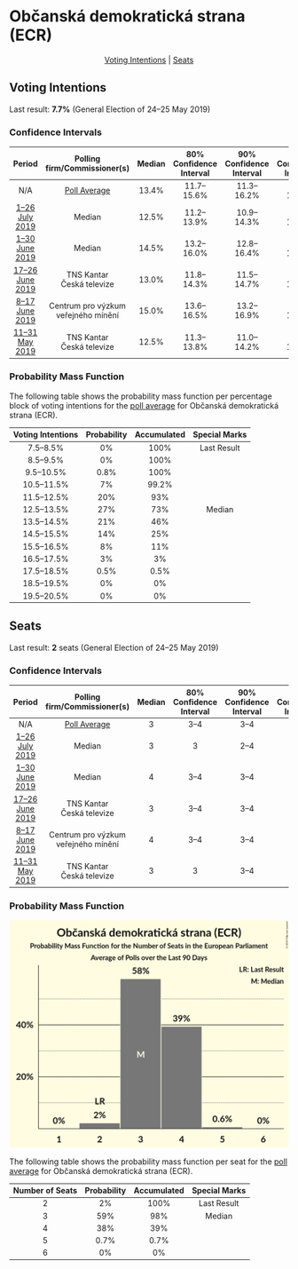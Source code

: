 # Občanská demokratická strana (ECR)

<p align="center"><a href="#voting-intentions">Voting Intentions</a> | <a href="#seats">Seats</a></p>

## Voting Intentions

Last result: **7.7%** (General Election of 24–25 May 2019)

### Confidence Intervals

| Period     | Polling firm/Commissioner(s) | Median | 80% Confidence Interval | 90% Confidence Interval | 95% Confidence Interval | 99% Confidence Interval |
|:----------:|:----------------:|:-----------:|:-----------------------:|:-----------------------:|:-----------------------:|:-----------------------:|
| N/A | [Poll Average](average.html) | 13.4% | 11.7–15.6% | 11.3–16.2% | 11.0–16.7% | 10.4–17.6% |
| [1–26 July 2019](2019-07-26-Median.html) | Median | 12.5% | 11.2–13.9% | 10.9–14.3% | 10.6–14.6% | 10.0–15.3% |
| [1–30 June 2019](2019-06-30-Median.html) | Median | 14.5% | 13.2–16.0% | 12.8–16.4% | 12.5–16.8% | 11.9–17.6% |
| [17–26 June 2019](2019-06-26-TNSKantar.html) | TNS Kantar <br> Česká televize | 13.0% | 11.8–14.3% | 11.5–14.7% | 11.2–15.0% | 10.7–15.7% |
| [8–17 June 2019](2019-06-17-Centrumprovýzkumveřejnéhomínění.html) | Centrum pro výzkum veřejného mínění | 15.0% | 13.6–16.5% | 13.2–16.9% | 12.9–17.3% | 12.3–18.1% |
| [11–31 May 2019](2019-05-31-TNSKantar.html) | TNS Kantar <br> Česká televize | 12.5% | 11.3–13.8% | 11.0–14.2% | 10.7–14.5% | 10.2–15.2% |

### Probability Mass Function

The following table shows the probability mass function per percentage block of voting intentions for the [poll average](average.html) for Občanská demokratická strana (ECR).

| Voting Intentions | Probability | Accumulated | Special Marks |
|:-----------------:|:-----------:|:-----------:|:-------------:|
| 7.5–8.5% | 0% | 100% | Last Result |
| 8.5–9.5% | 0% | 100% |  |
| 9.5–10.5% | 0.8% | 100% |  |
| 10.5–11.5% | 7% | 99.2% |  |
| 11.5–12.5% | 20% | 93% |  |
| 12.5–13.5% | 27% | 73% | Median |
| 13.5–14.5% | 21% | 46% |  |
| 14.5–15.5% | 14% | 25% |  |
| 15.5–16.5% | 8% | 11% |  |
| 16.5–17.5% | 3% | 3% |  |
| 17.5–18.5% | 0.5% | 0.5% |  |
| 18.5–19.5% | 0% | 0% |  |
| 19.5–20.5% | 0% | 0% |  |


## Seats

Last result: **2** seats (General Election of 24–25 May 2019)

### Confidence Intervals

| Period     | Polling firm/Commissioner(s) | Median | 80% Confidence Interval | 90% Confidence Interval | 95% Confidence Interval | 99% Confidence Interval |
|:----------:|:----------------:|:------:|:-----------------------:|:-----------------------:|:-----------------------:|:-----------------------:|
| N/A | [Poll Average](average.html) | 3 | 3–4 | 3–4 | 3–4 | 2–5 |
| [1–26 July 2019](2019-07-26-Median.html) | Median | 3 | 3 | 2–4 | 2–4 | 2–4 |
| [1–30 June 2019](2019-06-30-Median.html) | Median | 4 | 3–4 | 3–4 | 3–4 | 3–4 |
| [17–26 June 2019](2019-06-26-TNSKantar.html) | TNS Kantar <br> Česká televize | 3 | 3–4 | 3–4 | 3–4 | 2–4 |
| [8–17 June 2019](2019-06-17-Centrumprovýzkumveřejnéhomínění.html) | Centrum pro výzkum veřejného mínění | 4 | 3–4 | 3–4 | 3–4 | 3–5 |
| [11–31 May 2019](2019-05-31-TNSKantar.html) | TNS Kantar <br> Česká televize | 3 | 3 | 3–4 | 3–4 | 2–4 |

### Probability Mass Function

![Graph with seats probability mass function not yet produced](average-seats-pmf-občanskádemokratickástranaecr.png "Seats Probability Mass Function")

The following table shows the probability mass function per seat for the [poll average](average.html) for Občanská demokratická strana (ECR).

| Number of Seats | Probability | Accumulated | Special Marks |
|:---------------:|:-----------:|:-----------:|:-------------:|
| 2 | 2% | 100% | Last Result |
| 3 | 59% | 98% | Median |
| 4 | 38% | 39% |  |
| 5 | 0.7% | 0.7% |  |
| 6 | 0% | 0% |  |


